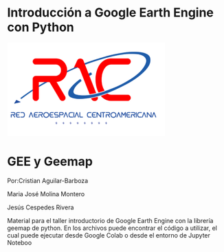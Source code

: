 # Introducción a Google Earth Engine con Python
<img src="RAC.png" />

<h1>GEE y Geemap</h1> 
<p>Por:Cristian Aguilar-Barboza</p> 
<p>Maria José Molina Montero<p>
<p> Jesús Cespedes Rivera<p> 

<p> Material para el taller introductorio de Google Earth Engine con la librería geemap de python. En los archivos puede encontrar el código a utilizar, el cual puede ejecutar desde Google Colab o desde el entorno de Jupyter Noteboo</p>




